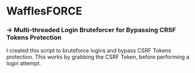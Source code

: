 # WafflesFORCE
### -> Multi-threaded Login Bruteforcer for Bypassing CRSF Tokens Protection
I created this script to bruteforce logins and bypass CSRF Tokens protection. This works by grabbing the CSRF Token, before performing a login attempt.
